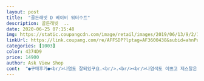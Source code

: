 ```yaml
---
layout: post 
title:  "골든래빗 D 베이비 워터수트" 
description: 골든래빗  ..
date: 2020-06-25 07:15:48 
img: https://static.coupangcdn.com/image/retail/images/2019/06/13/9/2/1b9869f5-6432-43bc-87dd-b09583a0ceac.jpg 
linkUrl: https://link.coupang.com/re/AFFSDP?lptag=AF3600438&subid=ahnPublicAsk&pageKey=239018186&itemId=759752937&vendorItemId=4916734983&traceid=V0-113-bb859a17e7f1bd53 
categories: [1003] 
color: 4374D9 
price: 14900 
author: Ask View Shop 
cont:  "●구매후기●<br/>나염도 잘되있구요.<br/>.<br/><br/>나염색도 이쁘고 제스탈은 도널드예용!<br/>다만,목부분에 똑딱이로 되있으면 더 오래 입힐거같아요 .<br/>.<br/><br/>시원해보여서 좋아요<br/>아직 3갤 아기한테 좀 커서 대보기만 했는데<br/>애기도 편해하구용<br/>옷이 너무 이뻐요.<br/><br/>입혀놓으니 너무 기여워용^^<br/>큰 사이즈로 샀는데 잘 입힐게요<br/>" 
---
```

